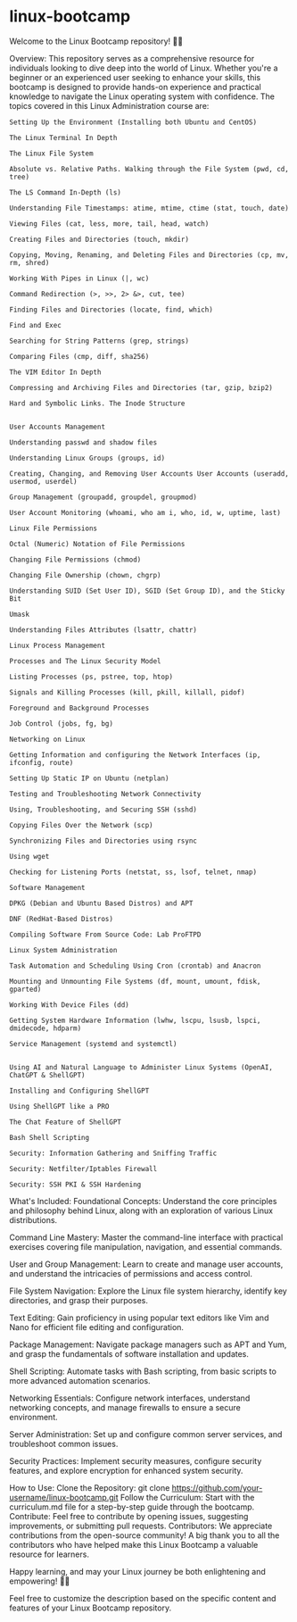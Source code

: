 # linux-bootcamp

Welcome to the Linux Bootcamp repository! 🐧🚀

Overview:
This repository serves as a comprehensive resource for individuals looking to dive deep into the world of Linux. Whether you're a beginner or an experienced user seeking to enhance your skills, this bootcamp is designed to provide hands-on experience and practical knowledge to navigate the Linux operating system with confidence.
The topics covered in this Linux Administration course are:

    Setting Up the Environment (Installing both Ubuntu and CentOS)

    The Linux Terminal In Depth

    The Linux File System

    Absolute vs. Relative Paths. Walking through the File System (pwd, cd, tree)

    The LS Command In-Depth (ls)

    Understanding File Timestamps: atime, mtime, ctime (stat, touch, date)

    Viewing Files (cat, less, more, tail, head, watch)

    Creating Files and Directories (touch, mkdir)

    Copying, Moving, Renaming, and Deleting Files and Directories (cp, mv, rm, shred)

    Working With Pipes in Linux (|, wc)

    Command Redirection (>, >>, 2> &>, cut, tee)

    Finding Files and Directories (locate, find, which)

    Find and Exec

    Searching for String Patterns (grep, strings)

    Comparing Files (cmp, diff, sha256)

    The VIM Editor In Depth

    Compressing and Archiving Files and Directories (tar, gzip, bzip2)

    Hard and Symbolic Links. The Inode Structure


    User Accounts Management

    Understanding passwd and shadow files

    Understanding Linux Groups (groups, id)

    Creating, Changing, and Removing User Accounts User Accounts (useradd, usermod, userdel)

    Group Management (groupadd, groupdel, groupmod)

    User Account Monitoring (whoami, who am i, who, id, w, uptime, last)

    Linux File Permissions

    Octal (Numeric) Notation of File Permissions

    Changing File Permissions (chmod)

    Changing File Ownership (chown, chgrp)

    Understanding SUID (Set User ID), SGID (Set Group ID), and the Sticky Bit

    Umask

    Understanding Files Attributes (lsattr, chattr)

    Linux Process Management

    Processes and The Linux Security Model

    Listing Processes (ps, pstree, top, htop)

    Signals and Killing Processes (kill, pkill, killall, pidof)

    Foreground and Background Processes

    Job Control (jobs, fg, bg)

    Networking on Linux

    Getting Information and configuring the Network Interfaces (ip, ifconfig, route)

    Setting Up Static IP on Ubuntu (netplan)

    Testing and Troubleshooting Network Connectivity

    Using, Troubleshooting, and Securing SSH (sshd)

    Copying Files Over the Network (scp)

    Synchronizing Files and Directories using rsync

    Using wget

    Checking for Listening Ports (netstat, ss, lsof, telnet, nmap)

    Software Management

    DPKG (Debian and Ubuntu Based Distros) and APT

    DNF (RedHat-Based Distros)

    Compiling Software From Source Code: Lab ProFTPD

    Linux System Administration

    Task Automation and Scheduling Using Cron (crontab) and Anacron

    Mounting and Unmounting File Systems (df, mount, umount, fdisk, gparted)

    Working With Device Files (dd)

    Getting System Hardware Information (lwhw, lscpu, lsusb, lspci, dmidecode, hdparm)

    Service Management (systemd and systemctl)


    Using AI and Natural Language to Administer Linux Systems (OpenAI, ChatGPT & ShellGPT)

    Installing and Configuring ShellGPT

    Using ShellGPT like a PRO

    The Chat Feature of ShellGPT

    Bash Shell Scripting

    Security: Information Gathering and Sniffing Traffic

    Security: Netfilter/Iptables Firewall

    Security: SSH PKI & SSH Hardening

What's Included:
Foundational Concepts: Understand the core principles and philosophy behind Linux, along with an exploration of various Linux distributions.

Command Line Mastery: Master the command-line interface with practical exercises covering file manipulation, navigation, and essential commands.

User and Group Management: Learn to create and manage user accounts, and understand the intricacies of permissions and access control.

File System Navigation: Explore the Linux file system hierarchy, identify key directories, and grasp their purposes.

Text Editing: Gain proficiency in using popular text editors like Vim and Nano for efficient file editing and configuration.

Package Management: Navigate package managers such as APT and Yum, and grasp the fundamentals of software installation and updates.

Shell Scripting: Automate tasks with Bash scripting, from basic scripts to more advanced automation scenarios.

Networking Essentials: Configure network interfaces, understand networking concepts, and manage firewalls to ensure a secure environment.

Server Administration: Set up and configure common server services, and troubleshoot common issues.

Security Practices: Implement security measures, configure security features, and explore encryption for enhanced system security.

How to Use:
Clone the Repository: git clone https://github.com/your-username/linux-bootcamp.git
Follow the Curriculum: Start with the curriculum.md file for a step-by-step guide through the bootcamp.
Contribute: Feel free to contribute by opening issues, suggesting improvements, or submitting pull requests.
Contributors:
We appreciate contributions from the open-source community! A big thank you to all the contributors who have helped make this Linux Bootcamp a valuable resource for learners.

Happy learning, and may your Linux journey be both enlightening and empowering! 🚀🐧

Feel free to customize the description based on the specific content and features of your Linux Bootcamp repository.
